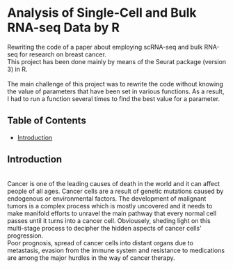# Analysis of Single-Cell and Bulk RNA-seq Data by R
Rewriting the code of a paper about employing scRNA-seq and bulk RNA-seq for research on breast cancer. 
<br> This project has been done mainly by means of the Seurat package (version 3) in R.</br>
<br> The main challenge of this project was to rewrite the code without knowing the value of parameters that have been set in various functions. As a result, I had to run a function several times to find the best value for a parameter.
## Table of Contents
- [Introduction](#introduction)

## Introduction
<br> Cancer is one of the leading causes of death in the world and it can affect people of all ages. Cancer cells are a result of genetic mutations caused by endogenous or environmental factors. The development of malignant tumors is a complex process which is mostly uncovered and it needs to make manifold efforts to unravel the main pathway that every normal cell passes until it turns into a cancer cell. Obviousely, sheding light on this multi-stage process to decipher the hidden aspects of cancer cells' progression.
<br> Poor prognosis, spread of cancer cells into distant organs due to metastasis, evasion from the immune system and resistance to medications are among the major hurdles in the way of cancer therapy. 
